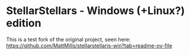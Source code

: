 # StellarStellars - Windows (+Linux?) edition

This is a test fork of the original project, seen here: https://github.com/MattMills/stellarstellaris-win?tab=readme-ov-file
